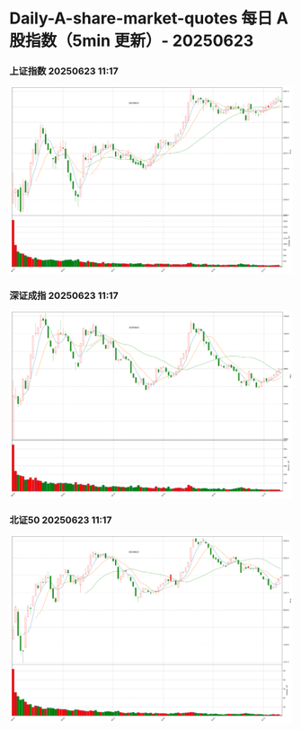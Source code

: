 
# Daily-A-share-market-quotes 每日 A 股指数（5min 更新）- 20250623

### 上证指数 20250623 11:17
![](./fig/2025/6/20250623-sh000001.png)

### 深证成指 20250623 11:17
![](./fig/2025/6/20250623-sz399001.png)

### 北证50 20250623 11:17
![](./fig/2025/6/20250623-bj899050.png)
